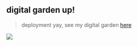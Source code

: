 ## digital garden up!
> deployment yay, see my digital garden [here](https://hiyorijl.github.io/verbal_garden_quartz/)

![](https://i.postimg.cc/x8BzBxvc/Ed-cowboy-HD-screenshot-anime.png)
